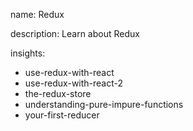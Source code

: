 name: Redux

description: Learn about Redux

insights:
  - use-redux-with-react
  - use-redux-with-react-2
  - the-redux-store
  - understanding-pure-impure-functions
  - your-first-reducer
 
